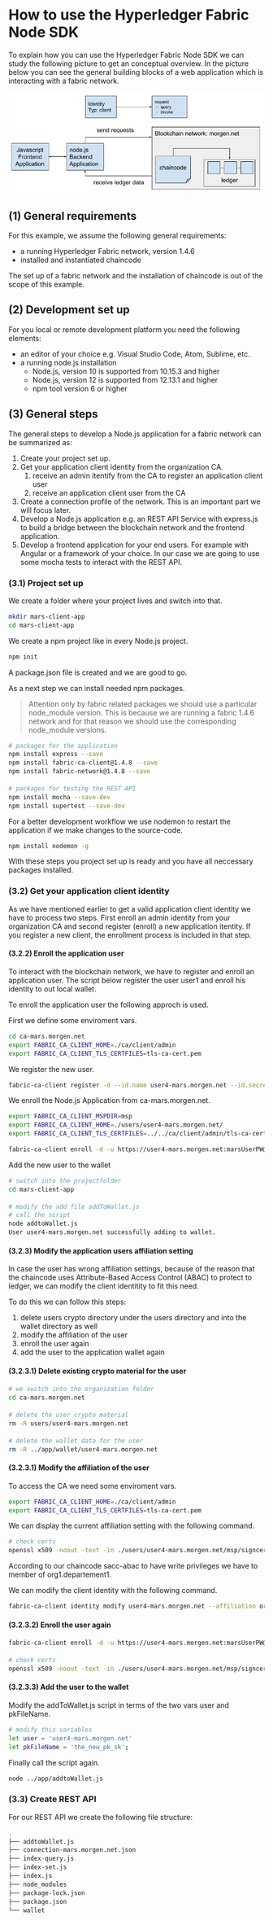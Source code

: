 # How to use the Hyperledger Fabric Node SDK

To explain how you can use the Hyperledger Fabric Node SDK we can study the following picture to get an conceptual overview. In the picture below you can see the general building blocks of a web application which is interacting with a fabric network.

![Node.js SDK](../img/nodeJs_1.png "Node.js SDK")


## (1) General requirements
For this example, we assume the following general requirements:

- a running Hyperledger Fabric network, version 1.4.6
- installed and instantiated chaincode

The set up of a fabric network and the installation of chaincode is out of the scope of this example.

## (2) Development set up
For you local or remote development platform you need the following elements:

- an editor of your choice e.g. Visual Studio Code, Atom, Sublime, etc.
- a running node.js installation
  - Node.js, version 10 is supported from 10.15.3 and higher
  - Node.js, version 12 is supported from 12.13.1 and higher 
  - npm tool version 6 or higher

## (3) General steps
The general steps to develop a Node.js application for a fabric network can be summarized as:

1. Create your project set up.
2. Get your application client identity from the organization CA.
   1.  receive an admin itentify from the CA to register an application client user
   2.  receive an application client user from the CA
3. Create a connection profile of the network. This is an important part we will focus later.
4. Develop a Node.js application e.g. an REST API Service with express.js to build a bridge between the blockchain network and the frontend application. 
5. Develop a frontend application for your end users. For example with Angular or a framework of your choice. In our case we are going to use some mocha tests to interact with the REST API.

### (3.1) Project set up
We create a folder where your project lives and switch into that.
```bash
mkdir mars-client-app
cd mars-client-app
```

We create a npm project like in every Node.js project.
```bash
npm init 
```
A package.json file is created and we are good to go.

As a next step we can install needed npm packages. 

>Attention only by fabric related packages we should use a particular node_module version. This is because we are running a fabric 1.4.6 network and for that reason we should use the corresponding node_module versions.

```bash
# packages for the application
npm install express --save
npm install fabric-ca-client@1.4.8 --save
npm install fabric-network@1.4.8 --save

# packages for testing the REST API
npm install mocha --save-dev
npm install supertest --save-dev
```

For a better development workflow we use nodemon to restart the application if we make changes to the source-code.
```bash
npm install nodemon -g
```

With these steps you project set up is ready and you have all neccessary packages installed.


### (3.2) Get your application client identity
As we have mentioned earlier to get a valid application client identity we have to process two steps. First enroll an admin identity from your organization CA and second register (enroll) a new application itentity. If you register a new client, the enrollment process is included in that step.

#### (3.2.2) Enroll the application user
To interact with the blockchain network, we have to register and enroll an application user. The script below register the user user1 and enroll his identity to out local wallet.

To enroll the application user the following approch is used.


First we define some enviroment vars.

```bash
cd ca-mars.morgen.net
export FABRIC_CA_CLIENT_HOME=./ca/client/admin
export FABRIC_CA_CLIENT_TLS_CERTFILES=tls-ca-cert.pem
```

We register the new user.
```bash
fabric-ca-client register -d --id.name user4-mars.morgen.net --id.secret marsUserPW --id.type client -u https://0.0.0.0:7054
```

We enroll the Node.js Application from ca-mars.morgen.net.

```bash
export FABRIC_CA_CLIENT_MSPDIR=msp
export FABRIC_CA_CLIENT_HOME=./users/user4-mars.morgen.net/
export FABRIC_CA_CLIENT_TLS_CERTFILES=../../ca/client/admin/tls-ca-cert.pem
```

```bash
fabric-ca-client enroll -d -u https://user4-mars.morgen.net:marsUserPW@0.0.0.0:7054
```

Add the new user to the wallet
```bash
# switch into the projectfolder
cd mars-client-app

# modify the add file addToWallet.js
# call the script
node addtoWallet.js
User user4-mars.morgen.net successfully adding to wallet.
```

#### (3.2.3) Modify the application users affiliation setting
In case the user has wrong affiliation settings, because of the reason that the chaincode uses Attribute-Based Access Control (ABAC) to protect to ledger, we can modify the client identitity to fit this need.

To do this we can follow this steps:

1. delete users crypto directory under the users directory and into the wallet directory as well
2. modify the affiliation of the user
3. enroll the user again
4. add the user to the application wallet again


#### (3.2.3.1) Delete existing crypto material for the user
```bash
# we switch into the organization folder
cd ca-mars.morgen.net

# delete the user crypto material
rm -R users/user4-mars.morgen.net

# delete the wallet data for the user
rm -R ../app/wallet/user4-mars.morgen.net
```

#### (3.2.3.1) Modify the affiliation of the user
To access the CA we need some enviroment vars.

```bash
export FABRIC_CA_CLIENT_HOME=./ca/client/admin
export FABRIC_CA_CLIENT_TLS_CERTFILES=tls-ca-cert.pem
```

We can display the current affiliation setting with the following command.

```bash
# check certs
openssl x509 -noout -text -in ./users/user4-mars.morgen.net/msp/signcerts/cert.pem
```

According to our chaincode sacc-abac to have write privileges we have to member of org1.departement1.

We can modify the client identity with the following command.

```bash
fabric-ca-client identity modify user4-mars.morgen.net --affiliation org1.department1
```

#### (3.2.3.2) Enroll the user again
```bash
fabric-ca-client enroll -d -u https://user4-mars.morgen.net:marsUserPW@0.0.0.0:7054

# check certs
openssl x509 -noout -text -in ./users/user4-mars.morgen.net/msp/signcerts/cert.pem
```

#### (3.2.3.3) Add the user to the wallet
Modify the addToWallet.js script in terms of the two vars user and pkFileName.

```bash
# modify this variables
let user = 'user4-mars.morgen.net'
let pkFileName = 'the_new_pk_sk';
```

Finally call the script again.
```bash
node ../app/addtoWallet.js
```

### (3.3) Create REST API
For our REST API we create the following file structure:
```bash
.
├── addtoWallet.js
├── connection-mars.morgen.net.json
├── index-query.js
├── index-set.js
├── index.js
├── node_modules
├── package-lock.json
├── package.json
└── wallet
```